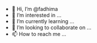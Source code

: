 - 👋 Hi, I’m @fadhima
- 👀 I’m interested in ...
- 🌱 I’m currently learning ...
- 💞️ I’m looking to collaborate on ...
- 📫 How to reach me ...

<!---
fadhima/fadhima is a ✨ special ✨ repository because its `README.md` (this file) appears on your GitHub profile.
You can click the Preview link to take a look at your changes.
--->

